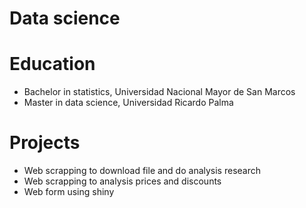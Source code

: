 # Data science

# Education
* Bachelor in statistics, Universidad Nacional Mayor de San Marcos
* Master in data science, Universidad Ricardo Palma
  
# Projects
* Web scrapping to download file and do analysis research
* Web scrapping to analysis prices and discounts
* Web form using shiny

